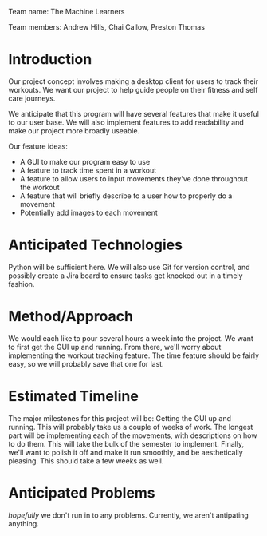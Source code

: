 Team name: The Machine Learners

Team members: Andrew Hills, Chai Callow, Preston Thomas

# Introduction
Our project concept involves making a desktop client for users to track their workouts. We want our project to help guide people on their fitness and self care journeys.

We anticipate that this program will have several features that make it useful to our user base. We will also implement features to add readability and make our project more broadly useable.

Our feature ideas:
- A GUI to make our program easy to use
- A feature to track time spent in a workout
- A feature to allow users to input movements they've done throughout the workout
- A feature that will briefly describe to a user how to properly do a movement
- Potentially add images to each movement

# Anticipated Technologies
Python will be sufficient here. We will also use Git for version control, and possibly create a Jira board to ensure tasks get knocked out in a timely fashion.

# Method/Approach
We would each like to pour several hours a week into the project. We want to first get the GUI up and running. From there, we'll worry about implementing the workout tracking feature. The time feature should be fairly easy, so we will probably save that one for last.

# Estimated Timeline
The major milestones for this project will be:
Getting the GUI up and running. This will probably take us a couple of weeks of work. The longest part will be implementing each of the movements, with descriptions on how to do them. This will take the bulk of the semester to implement. Finally, we'll want to polish it off and make it run smoothly, and be aesthetically pleasing. This should take a few weeks as well.

# Anticipated Problems
*hopefully* we don't run in to any problems. Currently, we aren't antipating anything.

